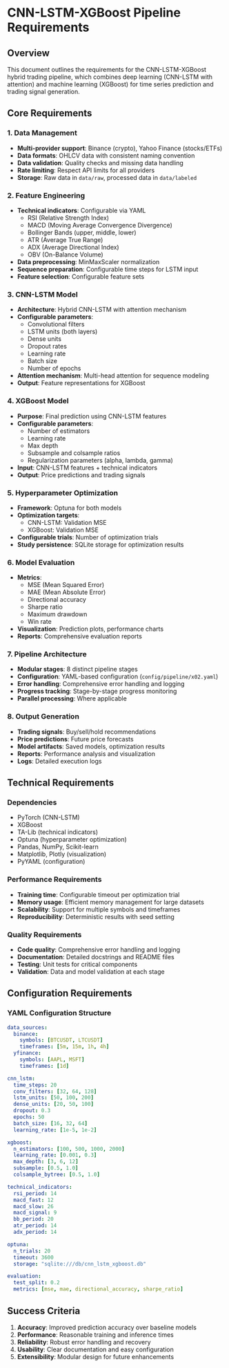 # CNN-LSTM-XGBoost Pipeline Requirements

## Overview
This document outlines the requirements for the CNN-LSTM-XGBoost hybrid trading pipeline, which combines deep learning (CNN-LSTM with attention) and machine learning (XGBoost) for time series prediction and trading signal generation.

## Core Requirements

### 1. Data Management
- **Multi-provider support**: Binance (crypto), Yahoo Finance (stocks/ETFs)
- **Data formats**: OHLCV data with consistent naming convention
- **Data validation**: Quality checks and missing data handling
- **Rate limiting**: Respect API limits for all providers
- **Storage**: Raw data in `data/raw`, processed data in `data/labeled`

### 2. Feature Engineering
- **Technical indicators**: Configurable via YAML
  - RSI (Relative Strength Index)
  - MACD (Moving Average Convergence Divergence)
  - Bollinger Bands (upper, middle, lower)
  - ATR (Average True Range)
  - ADX (Average Directional Index)
  - OBV (On-Balance Volume)
- **Data preprocessing**: MinMaxScaler normalization
- **Sequence preparation**: Configurable time steps for LSTM input
- **Feature selection**: Configurable feature sets

### 3. CNN-LSTM Model
- **Architecture**: Hybrid CNN-LSTM with attention mechanism
- **Configurable parameters**:
  - Convolutional filters
  - LSTM units (both layers)
  - Dense units
  - Dropout rates
  - Learning rate
  - Batch size
  - Number of epochs
- **Attention mechanism**: Multi-head attention for sequence modeling
- **Output**: Feature representations for XGBoost

### 4. XGBoost Model
- **Purpose**: Final prediction using CNN-LSTM features
- **Configurable parameters**:
  - Number of estimators
  - Learning rate
  - Max depth
  - Subsample and colsample ratios
  - Regularization parameters (alpha, lambda, gamma)
- **Input**: CNN-LSTM features + technical indicators
- **Output**: Price predictions and trading signals

### 5. Hyperparameter Optimization
- **Framework**: Optuna for both models
- **Optimization targets**:
  - CNN-LSTM: Validation MSE
  - XGBoost: Validation MSE
- **Configurable trials**: Number of optimization trials
- **Study persistence**: SQLite storage for optimization results

### 6. Model Evaluation
- **Metrics**:
  - MSE (Mean Squared Error)
  - MAE (Mean Absolute Error)
  - Directional accuracy
  - Sharpe ratio
  - Maximum drawdown
  - Win rate
- **Visualization**: Prediction plots, performance charts
- **Reports**: Comprehensive evaluation reports

### 7. Pipeline Architecture
- **Modular stages**: 8 distinct pipeline stages
- **Configuration**: YAML-based configuration (`config/pipeline/x02.yaml`)
- **Error handling**: Comprehensive error handling and logging
- **Progress tracking**: Stage-by-stage progress monitoring
- **Parallel processing**: Where applicable

### 8. Output Generation
- **Trading signals**: Buy/sell/hold recommendations
- **Price predictions**: Future price forecasts
- **Model artifacts**: Saved models, optimization results
- **Reports**: Performance analysis and visualization
- **Logs**: Detailed execution logs

## Technical Requirements

### Dependencies
- PyTorch (CNN-LSTM)
- XGBoost
- TA-Lib (technical indicators)
- Optuna (hyperparameter optimization)
- Pandas, NumPy, Scikit-learn
- Matplotlib, Plotly (visualization)
- PyYAML (configuration)

### Performance Requirements
- **Training time**: Configurable timeout per optimization trial
- **Memory usage**: Efficient memory management for large datasets
- **Scalability**: Support for multiple symbols and timeframes
- **Reproducibility**: Deterministic results with seed setting

### Quality Requirements
- **Code quality**: Comprehensive error handling and logging
- **Documentation**: Detailed docstrings and README files
- **Testing**: Unit tests for critical components
- **Validation**: Data and model validation at each stage

## Configuration Requirements

### YAML Configuration Structure
```yaml
data_sources:
  binance:
    symbols: [BTCUSDT, LTCUSDT]
    timeframes: [5m, 15m, 1h, 4h]
  yfinance:
    symbols: [AAPL, MSFT]
    timeframes: [1d]

cnn_lstm:
  time_steps: 20
  conv_filters: [32, 64, 128]
  lstm_units: [50, 100, 200]
  dense_units: [20, 50, 100]
  dropout: 0.3
  epochs: 50
  batch_size: [16, 32, 64]
  learning_rate: [1e-5, 1e-2]

xgboost:
  n_estimators: [100, 500, 1000, 2000]
  learning_rate: [0.001, 0.3]
  max_depth: [3, 6, 12]
  subsample: [0.5, 1.0]
  colsample_bytree: [0.5, 1.0]

technical_indicators:
  rsi_period: 14
  macd_fast: 12
  macd_slow: 26
  macd_signal: 9
  bb_period: 20
  atr_period: 14
  adx_period: 14

optuna:
  n_trials: 20
  timeout: 3600
  storage: "sqlite:///db/cnn_lstm_xgboost.db"

evaluation:
  test_split: 0.2
  metrics: [mse, mae, directional_accuracy, sharpe_ratio]
```

## Success Criteria
1. **Accuracy**: Improved prediction accuracy over baseline models
2. **Performance**: Reasonable training and inference times
3. **Reliability**: Robust error handling and recovery
4. **Usability**: Clear documentation and easy configuration
5. **Extensibility**: Modular design for future enhancements
